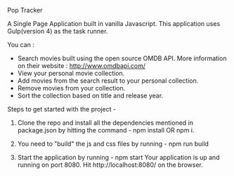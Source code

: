 Pop Tracker

A Single Page Application built in vanilla Javascript. This application uses Gulp(version 4) as the task runner.

You can :
- Search movies built using the open source OMDB API. More information on their website : http://www.omdbapi.com/
- View your personal movie collection.
- Add movies from the search result to your personal collection.
- Remove movies from your collection.
- Sort the collection based on title and release year.

Steps to get started with the project - 
1. Clone the repo and install all the dependencies mentioned in package.json by hitting the command - 
      npm install OR npm i.

2. You need to "build" the js and css files by running - 
      npm run build

3. Start the application by running -
      npm start
   Your application is up and running on port 8080. Hit http://localhost:8080/ on the browser.
